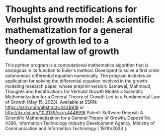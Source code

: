 # Thoughts and rectifications for Verhulst growth model: A scientific mathematization for a general theory of growth led to a fundamental law of growth
This python program is a computational mathematics algorithm that is analogous in its function to Euler's method. Developed to solve a first order autonomous differential equation numerically. The program includes an application for solving the differential equation involved in the growth modeling research paper, whose preprint version: Samawal, Mahmoud, Thoughts and Rectifications for Verhulst Growth Model: a Scientific Mathematization for a General Theory of Growth Led to a Fundamental Law of Growth (May 15, 2023). Available at SSRN: https://ssrn.com/abstract=4448918 or http://dx.doi.org/10.2139/ssrn.4448918
Patent: Software Deposit: A Scientific Mathematization for a General Theory of Growth, Deposit No. 4390, Information Technology Industry Development Agency, Ministry of Communication and Information Technology [ 18/10/2023 ].
